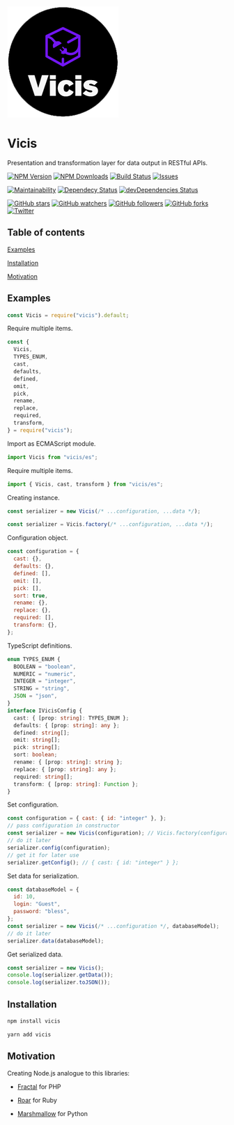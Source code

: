 ![Vicis](docs/logo.png?raw=true "Vicis")

Vicis
===========

Presentation and transformation layer for data output in RESTful APIs.

[![NPM Version](https://img.shields.io/npm/v/vicis.svg?style=flat)]()
[![NPM Downloads](https://img.shields.io/npm/dt/vicis.svg?style=flat)]()
[![Build Status](https://travis-ci.org/r37r0m0d3l/vicis.svg?branch=master)](https://travis-ci.org/r37r0m0d3l/vicis)
[![Issues](https://img.shields.io/github/issues-raw/r37r0m0d3l/vicis.svg?maxAge=25000)](https://github.com/r37r0m0d3l/vicis/issues)

[![Maintainability](https://api.codeclimate.com/v1/badges/272b5247f8b777c75360/maintainability)](https://codeclimate.com/github/r37r0m0d3l/vicis/maintainability)
[![Dependecy Status](https://david-dm.org/r37r0m0d3l/vicis.svg)](https://david-dm.org/r37r0m0d3l/vicis)
[![devDependencies Status](https://david-dm.org/r37r0m0d3l/vicis/dev-status.svg)](https://david-dm.org/r37r0m0d3l/vicis?type=dev)

[![GitHub stars](https://img.shields.io/github/stars/r37r0m0d3l/vicis.svg?style=social&label=Star)](https://github.com/r37r0m0d3l/vicis)
[![GitHub watchers](https://img.shields.io/github/watchers/r37r0m0d3l/vicis.svg?style=social&label=Watch)](https://github.com/r37r0m0d3l/vicis)
[![GitHub followers](https://img.shields.io/github/followers/r37r0m0d3l.svg?style=social&label=Follow)](https://github.com/r37r0m0d3l/vicis)
[![GitHub forks](https://img.shields.io/github/forks/r37r0m0d3l/vicis.svg?style=social&label=Fork)]()
[![Twitter](https://img.shields.io/twitter/follow/r37r0m0d3l.svg?style=social&label=Follow)](https://twitter.com/intent/follow?screen_name=r37r0m0d3l)

## Table of contents

[Examples](#examples)

[Installation](#installation)

[Motivation](#motivation)

## Examples

```js
const Vicis = require("vicis").default;
```

Require multiple items.

```js
const {
  Vicis,
  TYPES_ENUM,
  cast,
  defaults,
  defined,
  omit,
  pick,
  rename,
  replace,
  required,
  transform,
} = require("vicis");
```

Import as ECMAScript module.

```js
import Vicis from "vicis/es";
```

Require multiple items.

```js
import { Vicis, cast, transform } from "vicis/es";
```

Creating instance.

```js
const serializer = new Vicis(/* ...configuration, ...data */);
```

```js
const serializer = Vicis.factory(/* ...configuration, ...data */);
```

Configuration object.

```js
const configuration = {
  cast: {},
  defaults: {},
  defined: [],
  omit: [],
  pick: [],
  sort: true,
  rename: {},
  replace: {},
  required: [],
  transform: {},
};
```

TypeScript definitions.

```typescript
enum TYPES_ENUM {
  BOOLEAN = "boolean",
  NUMERIC = "numeric",
  INTEGER = "integer",
  STRING = "string",
  JSON = "json",
}
interface IVicisConfig {
  cast: { [prop: string]: TYPES_ENUM };
  defaults: { [prop: string]: any };
  defined: string[];
  omit: string[];
  pick: string[];
  sort: boolean;
  rename: { [prop: string]: string };
  replace: { [prop: string]: any };
  required: string[];
  transform: { [prop: string]: Function };
}
```

Set configuration.

```js
const configuration = { cast: { id: "integer" }, };
// pass configuration in constructor
const serializer = new Vicis(configuration); // Vicis.factory(configuration);
// do it later
serializer.config(configuration);
// get it for later use
serializer.getConfig(); // { cast: { id: "integer" } };
```

Set data for serialization.

```js
const databaseModel = {
  id: 10,
  login: "Guest",
  password: "bless",
};
const serializer = new Vicis(/* ...configuration */, databaseModel);
// do it later
serializer.data(databaseModel);
```

Get serialized data.

```js
const serializer = new Vicis();
console.log(serializer.getData());
console.log(serializer.toJSON());
```

## Installation

```bash
npm install vicis
```

```bash
yarn add vicis
```

## Motivation

Creating Node.js analogue to this libraries:

* [Fractal](https://fractal.thephpleague.com/) for PHP

* [Roar](https://github.com/trailblazer/roar) for Ruby

* [Marshmallow](https://marshmallow.readthedocs.io/en/stable/) for Python